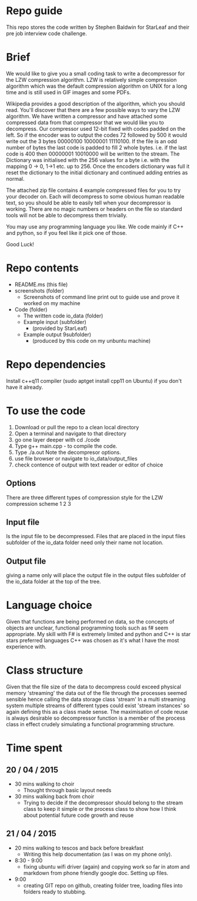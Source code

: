 Repo guide
=========

This repo stores the code written by Stephen Baldwin for StarLeaf and their pre job interview code challenge.

# Brief

We would like to give you a small coding task to write a decompressor for the LZW compression algorithm. LZW is relatively simple compression algorithm which was the default compression algorithm on UNIX for a long time and is still used in GIF images and some PDFs.

Wikipedia provides a good description of the algorithm, which you should read. You'll discover that there are a few possible ways to vary the LZW algorithm. We have written a compressor and have attached some compressed data from that compressor that we would like you to decompress. Our compressor used 12-bit fixed with codes padded on the left. So if the encoder was to output the codes 72 followed by 500 it would write out the 3 bytes 00000100 10000001 11110100. If the file is an odd number of bytes the last code is padded to fill 2 whole bytes. i.e. if the last code is 400 then 00000001 10010000 will be written to the stream. The Dictionary was initialised with the 256 values for a byte i.e. with the mapping 0 -> 0, 1->1 etc. up to 256. Once the encoders dictionary was full it reset the dictionary to the initial dictionary and continued adding entries as normal.

The attached zip file contains 4 example compressed files for you to try your decoder on. Each will decompress to some obvious human readable text, so you should be able to easily tell when your decompressor is working. There are no magic numbers or headers on the file so standard tools will not be able to decompress them trivially.

You may use any programming language you like. We code mainly if C++ and python, so if you feel like it pick one of those.

Good Luck!

# Repo contents

- README.ms (this file)
- screenshots (folder)
  - Screenshots of command line print out to guide use and prove it worked on my machine
- Code (folder)
  - The written code
  io_data (folder)
  - Example input (subfolder)
    - (provided by StarLeaf)
  - Example output 9subfolder)
    - (produced by this code on my unbuntu machine)

# Repo dependencies

Install c++q11 compiler (sudo aptget install cpp11 on Ubuntu) if you don't have it already.

# To use the code

1. Download or pull the repo to a clean local directory
2. Open a terminal and navigate to that directory
3. go one layer deeper with cd ./code
3. Type g++ main.cpp - to compile the code.
4. Type ./a.out Note the decompresor options.
5. use file browser or navigate to io_data/output_files
6. check contence of output with text reader or editor of choice

## Options
There are three different types of compression style for the LZW compression scheme
1
2
3

## Input file
Is the input file to be decompressed. Files that are placed in the input files subfolder of the io_data folder need only their name not location.

##  Output file
giving a name only will place the output file in the output files subfolder of the io_data folder at the top of the tree.

# Language choice

Given that functions are being performed on data, so the concepts of objects are unclear, functional programming tools such as f# seem appropriate. My skill with F# is extremely limited and python and C++ is star stars preferred languages C++ was chosen as it's what I have the most experience with.

# Class structure

Given that the file size of the data to decompress could exceed physical memory 'streaming' the data out of the file through the processes seemed sensible hence calling the data storage class 'stream'
In a multi streaming system multiple streams of different types could exist 'stream instances' so again defining this as a class made sense.
The maximisation of code reuse is always desirable so decompressor function is a member of the process class in effect crudely simulating a functional programming structure.

# Time spent

## 20 / 04 / 2015
- 30 mins walking to choir
  - Thought through basic layout needs
- 30 mins walking back from choir
  - Trying to decide if the decompressor should belong to the stream class to keep it simple or the process class to show how I think about potential future code growth and reuse

## 21 / 04 / 2015
- 20 mins walking to tescos and back before breakfast
  - Writing this help documentation (as I was on my phone only).
- 8:30 - 9:00
  - fixing ubuntu wifi driver (again) and copying work so far in atom and markdown from phone friendly google doc. Setting up files.
- 9:00
  - creating GIT repo on github, creating folder tree, loading files into folders ready to stubbing.
